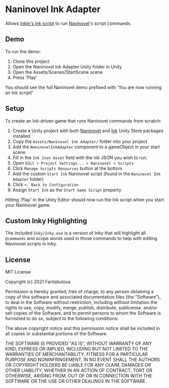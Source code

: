 # Naninovel Ink Adapter

Allows [Inkle's Ink script](https://www.inklestudios.com/ink/) to run [Navinovel](https://naninovel.com)'s script commands.

## Demo

To run the demo:
1. Clone this project
2. Open the Naninovel Ink Adapter Unity folder in Unity
3. Open the Assets/Scenes/StartScene scene
4. Press 'Play'

You should see the full Naninovel demo prefixed with 'You are now running an Ink script!'

## Setup

To create an Ink-driven game that runs Naninovel commands from scratch:
1. Create a Unity project with both [Naninovel](https://assetstore.unity.com/packages/tools/game-toolkits/naninovel-visual-novel-engine-135453) and [Ink](https://assetstore.unity.com/packages/tools/integration/ink-unity-integration-60055) Unity Store packages installed
2. Copy the `Assets/Naninovel Ink Adapter/` folder into your project
3. Add the `NaninovelInkAdapter` component to a gameObject in your start scene
4. Fill in the `Ink Json Asset` field with the ink JSON you wish to run.
5. Open `Edit > Project Settings... > Naninovel > Scripts`
6. Click `Manage Scripts Resources` button at the bottom
7. Add the custom `Start Ink` Naninovel script (found in the `Naninovel Ink Adapter` folder)
8. Click `<- Back to Configuration`
9. Assign `Start Ink` as the `Start Game Script` property

Hitting 'Play' in the Unity Editor should now run the Ink script when you start your Naninovel game.

## Custom Inky Highlighting

The included `Inky/Inky.exe` is a version of Inky that will highlight all `@commands` and scope words used in those commands to help with editing Navinovel scripts in Inky.

## License

MIT License

Copyright (c) 2021 Fantabulous

Permission is hereby granted, free of charge, to any person obtaining a copy
of this software and associated documentation files (the "Software"), to deal
in the Software without restriction, including without limitation the rights
to use, copy, modify, merge, publish, distribute, sublicense, and/or sell
copies of the Software, and to permit persons to whom the Software is
furnished to do so, subject to the following conditions:

The above copyright notice and this permission notice shall be included in all
copies or substantial portions of the Software.

THE SOFTWARE IS PROVIDED "AS IS", WITHOUT WARRANTY OF ANY KIND, EXPRESS OR
IMPLIED, INCLUDING BUT NOT LIMITED TO THE WARRANTIES OF MERCHANTABILITY,
FITNESS FOR A PARTICULAR PURPOSE AND NONINFRINGEMENT. IN NO EVENT SHALL THE
AUTHORS OR COPYRIGHT HOLDERS BE LIABLE FOR ANY CLAIM, DAMAGES OR OTHER
LIABILITY, WHETHER IN AN ACTION OF CONTRACT, TORT OR OTHERWISE, ARISING FROM,
OUT OF OR IN CONNECTION WITH THE SOFTWARE OR THE USE OR OTHER DEALINGS IN THE
SOFTWARE.
